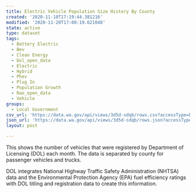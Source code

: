 ```yaml
---
title: Electric Vehicle Population Size History By County
created: '2020-11-10T17:19:44.381216'
modified: '2020-11-20T17:00:19.621048'
state: active
type: dataset
tags:
  - Battery Electric
  - Bev
  - Clean Energy
  - Dol_open_data
  - Electric
  - Hybrid
  - Phev
  - Plug In
  - Population Growth
  - Rao_open_data
  - Vehicle
groups:
  - Local Government
csv_url: 'https://data.wa.gov/api/views/3d5d-sdqb/rows.csv?accessType=DOWNLOAD'
json_url: 'https://data.wa.gov/api/views/3d5d-sdqb/rows.json?accessType=DOWNLOAD'
layout: post

---
```

This shows the number of vehicles that were registered by Department of Licensing (DOL) each month. The data is separated by county for passenger vehicles and trucks. 

DOL integrates National Highway Traffic Safety Administration (NHTSA) data and the Environmental Protection Agency (EPA) fuel efficiency ratings with DOL titling and registration data to create this information.
